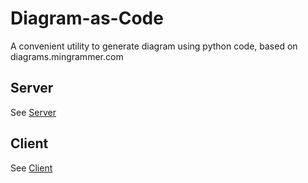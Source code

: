 # Diagram-as-Code
A convenient utility to generate diagram using python code, based on diagrams.mingrammer.com

## Server
See [Server](https://github.com/mudassir047/diagram-as-code/blob/main/server/readme.md)

## Client
See [Client](https://github.com/mudassir047/diagram-as-code/blob/main/client/readme.md)
